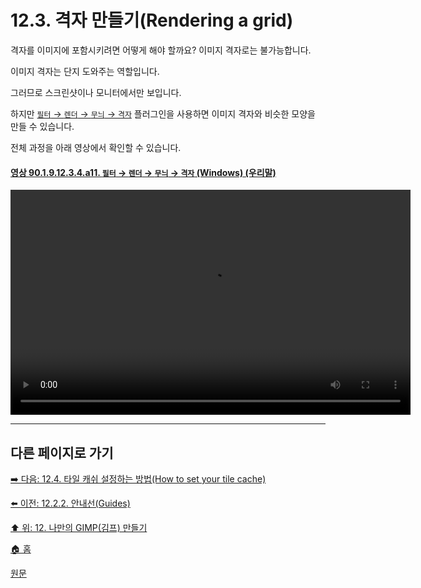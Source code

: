 # 12.3. 격자 만들기(Rendering a grid)

격자를 이미지에 포함시키려면 어떻게 해야 할까요? 이미지 격자로는 불가능합니다.

이미지 격자는 단지 도와주는 역할입니다.

그러므로 스크린샷이나 모니터에서만 보입니다.

하지만 [`필터` → `렌더` → `무늬` → `격자`](./17-14-14-grid.md) 플러그인을 사용하면 이미지 격자와 비슷한 모양을 만들 수 있습니다.

전체 과정을 아래 영상에서 확인할 수 있습니다.

<a id="90-01-09-12-03-04-a11"></a>

#### [영상 90.1.9.12.3.4.a11. `필터` → `렌더` → `무늬` → `격자` (Windows) (우리말)](./90-01-09-12-03-04-grid.md#90-01-09-12-03-04-a11)
<video controls="controls" width="640" height="360" src="https://github.com/wonder13662/gimp/assets/15767104/f4e52dd3-68a2-4a11-837a-3643d98d7d74"></video>

***

## 다른 페이지로 가기

[➡️ 다음: 12.4. 타일 캐쉬 설정하는 방법(How to set your tile cache)](./12-04-how-to-set-your-tile-cache.md)

[⬅️ 이전: 12.2.2. 안내선(Guides)](./12-02-02-guides.md)

[⬆️ 위: 12. 나만의 GIMP(김프) 만들기](./12-00-enrich-my-gimp.md)

[🏠 홈](./00-home.md)

[원문](https://docs.gimp.org/2.10/ko/gimp-using-grid.html)

